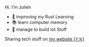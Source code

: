 <!--
**jrollin/jrollin** is a ✨ _special_ ✨ repository because its `README.md` (this file) appears on your GitHub profile.

Here are some ideas to get you started:

- 🔭 I’m currently working on ...
- 🌱 I’m currently learning ...
- 👯 I’m looking to collaborate on ...
- 🤔 I’m looking for help with ...
- 💬 Ask me about ...
- 📫 How to reach me: ...
- 😄 Pronouns: ...
- ⚡ Fun fact: ...
-->

Hi. I’m Julien


- 🦀  improving my Rust Learning
- :books: learn computer memory 
- :microscope: manage to build Iot Stuff

Sharing tech stuff on [my website (🇫🇷)](https://www.julienrollin.com/)

